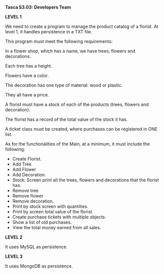 ﻿
**Tasca S3.03: Developers Team**


**LEVEL 1**

We need to create a program to manage the product catalog of a florist. At level 1, it handles persistence in a TXT file.

This program must meet the following requirements:

In a flower shop, which has a name, we have trees, flowers and decorations.

Each tree has a height.

Flowers have a color.

The decoration has one type of material: wood or plastic.

They all have a price.

A florist must have a stock of each of the products (trees, flowers and decoration).

The florist has a record of the total value of the stock it has.

A ticket class must be created, where purchases can be registered in ONE list.

As for the functionalities of the Main, at a minimum, it must include the following:

- Create Florist.
- Add Tree
- Add Flower
- Add Decoration.
- Stock: Screen print all the trees, flowers and decorations that the florist has.
- Remove tree
- Remove flower
- Remove decoration.
- Print by stock screen with quantities.
- Print by screen total value of the florist.
- Create purchase tickets with multiple objects.
- Show a list of old purchases.
- View the total money earned from all sales.

**LEVEL 2**

It uses MySQL as persistence.

**LEVEL 3**

It uses MongoDB as persistence.


